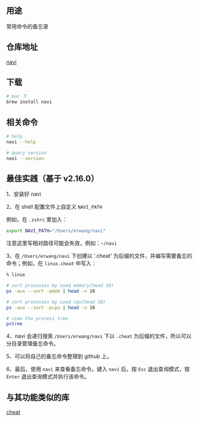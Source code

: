 ## 用途

常用命令的备忘录

## 仓库地址

[navi](https://github.com/denisidoro/navi)

## 下载

```bash
# mac 下
brew install navi
```

## 相关命令

```bash
# help 
navi --help

# query version
navi --version
```

## 最佳实践（基于 v2.16.0）

1、安装好 navi

2、在 shell 配置文件上自定义 `NAVI_PATH`  

例如，在 `.zshrc` 里加入：

```bash
export NAVI_PATH="/Users/erwang/navi"
```

注意这里写相对路径可能会失效，例如：`~/navi`

3、在 `/Users/erwang/navi` 下创建以 '.cheat' 为后缀的文件，并编写需要备忘的命令；例如，在 `linux.cheat` 中写入：

```bash
% linux

# sort processes by used memory(head 10)
ps -aux --sort -pmem | head -n 10

# sort processes by used cpu(head 10)
ps -aux --sort -pcpu | head -n 10

# view the process tree
pstree
```

4、navi 会递归搜索 `/Users/erwang/navi` 下以 `.cheat` 为后缀的文件，所以可以分目录管理备忘命令。

5、可以将自己的备忘命令整理到 github 上。

6、最后，使用 `navi` 来查看备忘命令。键入 `navi` 后，按 `Esc` 退出查询模式，按 `Enter` 退出查询模式并执行该命令。


## 与其功能类似的库

[cheat](https://github.com/cheat/cheat)
